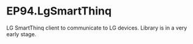 # EP94.LgSmartThinq
 LG SmartThinq client to communicate to LG devices. Library is in a very early stage.
